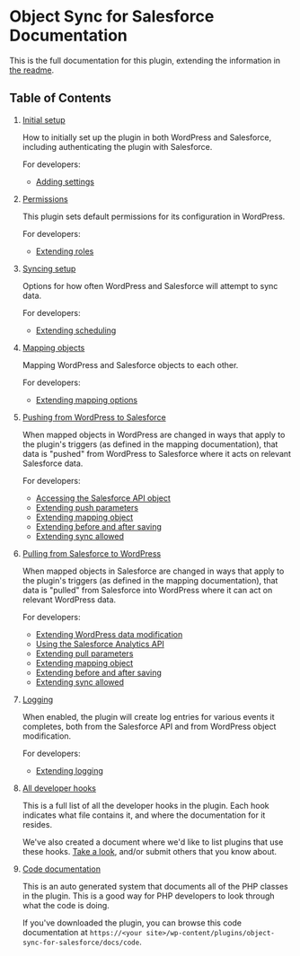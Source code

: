# Object Sync for Salesforce Documentation

This is the full documentation for this plugin, extending the information in [the readme](https://github.com/MinnPost/object-sync-for-salesforce/blob/master/README.md).

## Table of Contents

1. [Initial setup](./initial-setup.md)

    How to initially set up the plugin in both WordPress and Salesforce, including authenticating the plugin with Salesforce.

    For developers:

    - [Adding settings](./adding-settings.md)

2. [Permissions](./permissions.md)

    This plugin sets default permissions for its configuration in WordPress.

    For developers:

    - [Extending roles](./extending-roles.md)

3. [Syncing setup](./syncing-setup.md)

    Options for how often WordPress and Salesforce will attempt to sync data.

    For developers:

    - [Extending scheduling](./extending-scheduling.md)

4. [Mapping objects](./mapping.md)

    Mapping WordPress and Salesforce objects to each other.

    For developers:

    - [Extending mapping options](./extending-mapping-options.md)

5. [Pushing from WordPress to Salesforce](./push.md)

    When mapped objects in WordPress are changed in ways that apply to the plugin's triggers (as defined in the mapping documentation), that data is "pushed" from WordPress to Salesforce where it acts on relevant Salesforce data.

    For developers:

    - [Accessing the Salesforce API object](./accessing-salesforce-object.md)
    - [Extending push parameters](./extending-parameters.md#salesforce-push)
    - [Extending mapping object](./extending-mapping-object.md#salesforce-push)
    - [Extending before and after saving](./extending-before-and-after-saving.md#salesforce-push)
    - [Extending sync allowed](./extending-sync-allowed.md#push)

6. [Pulling from Salesforce to WordPress](./pull.md)

    When mapped objects in Salesforce are changed in ways that apply to the plugin's triggers (as defined in the mapping documentation), that data is "pulled" from Salesforce into WordPress where it can act on relevant WordPress data.

    For developers:

    - [Extending WordPress data modification](./extending-wordpress.md)
    - [Using the Salesforce Analytics API](./using-salesforce-analytics-api.md)
    - [Extending pull parameters](./extending-parameters.md#salesforce-pull)
    - [Extending mapping object](./extending-mapping-object.md#salesforce-pull)
    - [Extending before and after saving](./extending-before-and-after-saving.md#salesforce-pull)
    - [Extending sync allowed](./extending-sync-allowed.md#pull)

7. [Logging](./logging.md)

    When enabled, the plugin will create log entries for various events it completes, both from the Salesforce API and from WordPress object modification.

    For developers:

    - [Extending logging](./extending-logging.md)

8. [All developer hooks](./all-developer-hooks.md)

    This is a full list of all the developer hooks in the plugin. Each hook indicates what file contains it, and where the documentation for it resides.

    We've also created a document where we'd like to list plugins that use these hooks. [Take a look](./example-extending-plugins.md), and/or submit others that you know about.

9. [Code documentation](./code/index.html)

    This is an auto generated system that documents all of the PHP classes in the plugin. This is a good way for PHP developers to look through what the code is doing.

    If you've downloaded the plugin, you can browse this code documentation at `https://<your site>/wp-content/plugins/object-sync-for-salesforce/docs/code`.
